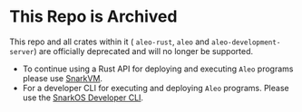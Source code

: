 # This Repo is Archived

This repo and all crates within it ( `aleo-rust`, `aleo` and `aleo-development-server`) are officially deprecated and will no longer be supported.

* To continue using a Rust API for deploying and executing `Aleo` programs please use [SnarkVM](https://github.com/AleoHQ/SnarkVM).
* For a developer CLI for executing and deploying `Aleo` programs. Please use the [SnarkOS Developer CLI](https://github.com/AleoHQ/SnarkOS).
